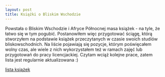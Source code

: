 ```yaml
---
layout: post
title: Książki o Bliskim Wschodzie
---
```


Powstała o Bliskim Wschodzie i Afryce Północnej masa książek - na tyle, że łatwo się w tym pogubić. Postanowiłem więc przygotować ściągę, którą stworzyłem na podstawie książek przeczytanych w czasie swoich studiów bliskowschodnich. Na liście pojawiają się pozycje, którym poświęcałem wolny czas, ale wiele z nich wykorzystałem też w ramach zajęć lub przygotowań do pracy licencjackiej. Czytam wciąż kolejne prace, zatem lista jest regularnie aktualizowana :) 

[lista książek](https://abumarkey.github.io/arabizmy/ksiazki/)

